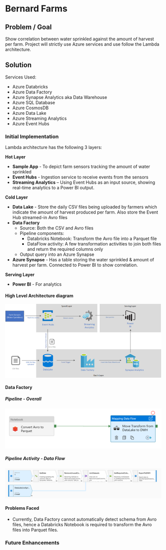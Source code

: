 # Bernard Farms

## Problem / Goal

Show correlation between water sprinkled against the amount of harvest per farm.
Project will strictly use Azure services and use follow the Lambda architecture.

## Solution

Services Used:
- Azure Databricks
- Azure Data Factory 
- Azure Synapse Analytics aka Data Warehouse
- Azure SQL Database
- Azure CosmosDB
- Azure Data Lake
- Azure Streaming Analytics
- Azure Event Hubs

### Initial Implementation

Lambda architecture has the following 3 layers:

**Hot Layer**
- **Sample App** - To depict farm sensors tracking the amount of water sprinkled 
- **Event Hubs** - Ingestion service to receive events from the sensors
- **Streaming Analytics** – Using Event Hubs as an input source, showing real-time analytics to a Power BI output.

**Cold Layer**
- **Data Lake** - Store the daily CSV files being uploaded by farmers which indicate the amount of harvest produced per farm. Also store the Event Hub streamed-in Avro files 
- **Data Factory** 
    - Source: Both the CSV and Avro files
    - Pipeline components:
        - Databricks Notebook: Transform the Avro file into a Parquet file
        - DataFlow activity: A few transformation activities to join both files and return the required columns only
    - Output query into an Azure Synapse
- **Azure Synapse** - Has a table storing the water sprinkled & amount of harvest per farm. Connected to Power BI to show correlation.

**Serving Layer**
- **Power BI** - For analytics



#### High Level Architecture diagram

![alt text][logo]

[logo]: https://github.com/thebernardlim/azure/blob/master/bernard-farms/images/bernard-farms-architecture-diagram-v1.png ""

#### Data Factory

##### Pipeline - Overall

![alt text][logo1]

[logo1]: https://github.com/thebernardlim/azure/blob/master/bernard-farms/images/data-factory-pipeline-v1.PNG ""

##### Pipeline Activity - Data Flow

![alt text][logo2]

[logo2]: https://github.com/thebernardlim/azure/blob/master/bernard-farms/images/data-factory-pipeline-dataflow-v1.PNG ""

#### Problems Faced
- Currently, Data Factory cannot automatically detect schema from Avro files, hence a Databricks Notebook is required to transform the Avro files into Parquet files.

### Future Enhancements
